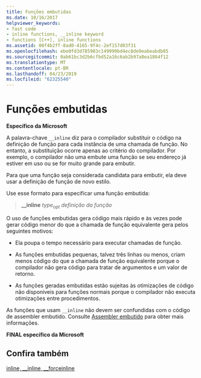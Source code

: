 ```yaml
---
title: Funções embutidas
ms.date: 10/16/2017
helpviewer_keywords:
- fast code
- inline functions, __inline keyword
- functions [C++], inline functions
ms.assetid: 00f4b2ff-8ad0-4165-9f4c-2ef157d03f31
ms.openlocfilehash: ebe0fd3d785903c149999bd4ec8de9eabeabdb05
ms.sourcegitcommit: 0ab61bc3d2b6cfbd52a16c6ab2b97a8ea1864f12
ms.translationtype: MT
ms.contentlocale: pt-BR
ms.lasthandoff: 04/23/2019
ms.locfileid: "62325540"
---
```

# <a name="inline-functions"></a>Funções embutidas

**Específico da Microsoft**

A palavra-chave `__inline` diz para o compilador substituir o código na definição de função para cada instância de uma chamada de função. No entanto, a substituição ocorre apenas ao critério do compilador. Por exemplo, o compilador não uma embute uma função se seu endereço já estiver em uso ou se for muito grande para embutir.

Para que uma função seja considerada candidata para embutir, ela deve usar a definição de função de novo estilo.

Use esse formato para especificar uma função embutida:

> **__inline** *type*<sub>opt</sub> *definição da função*

O uso de funções embutidas gera código mais rápido e às vezes pode gerar código menor do que a chamada de função equivalente gera pelos seguintes motivos:

- Ela poupa o tempo necessário para executar chamadas de função.

- As funções embutidas pequenas, talvez três linhas ou menos, criam menos código do que a chamada de função equivalente porque o compilador não gera código para tratar de argumentos e um valor de retorno.

- As funções geradas embutidas estão sujeitas às otimizações de código não disponíveis para funções normais porque o compilador não executa otimizações entre procedimentos.

As funções que usam `__inline` não devem ser confundidas com o código de assembler embutido. Consulte [Assembler embutido](../c-language/inline-assembler-c.md) para obter mais informações.

**FINAL específico da Microsoft**

## <a name="see-also"></a>Confira também

[inline, __inline, \__forceinline](../cpp/inline-functions-cpp.md)
